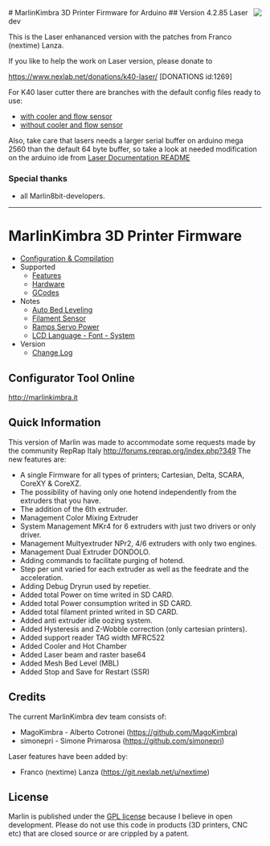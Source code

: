<img align="right" src="Documentation/Logo/MarlinKimbra%20Logo%20GitHub.png" />
# MarlinKimbra 3D Printer Firmware for Arduino
## Version 4.2.85 Laser dev

This is the Laser enhananced version with the patches from Franco (nextime) Lanza.

If you like to help the work on Laser version, please donate to 

https://www.nexlab.net/donations/k40-laser/
[DONATIONS id:1269]


For K40 laser cutter there are branches with the default config files ready to use:

 * [with cooler and flow sensor](https://git.nexlab.net/machinery/MarlinKimbra/tree/k40_flow_cooler)
 * [without cooler and flow sensor](https://git.nexlab.net/machinery/MarlinKimbra/tree/k40_noflow_nocooler)

Also, take care that lasers needs a larger serial buffer on arduino mega 2560 than the default 64 byte buffer, so
take a look at needed modification on the arduino ide from [Laser Documentation README](/Documentation/Laser/README.md)

### Special thanks
* all Marlin8bit-developers.

---
# MarlinKimbra 3D Printer Firmware
  * [Configuration & Compilation](/Documentation/Compilation.md)
  * Supported
    * [Features](/Documentation/Features.md)
    * [Hardware](/Documentation/Hardware.md)
    * [GCodes](/Documentation/GCodes.md)
  * Notes
    * [Auto Bed Leveling](/Documentation/BedLeveling.md)
    * [Filament Sensor](/Documentation/FilamentSensor.md)
    * [Ramps Servo Power](/Documentation/RampsServoPower.md)
    * [LCD Language - Font - System](Documentation/LCDLanguageFont.md)
  * Version
    * [Change Log](/Documentation/changelog.md)


## Configurator Tool Online

http://marlinkimbra.it


## Quick Information

This version of Marlin was made to accommodate some requests made by the community RepRap Italy http://forums.reprap.org/index.php?349
The new features are:
 - A single Firmware for all types of printers; Cartesian, Delta, SCARA, CoreXY & CoreXZ.
 - The possibility of having only one hotend independently from the extruders that you have.
 - The addition of the 6th extruder.
 - Management Color Mixing Extruder
 - System Management MKr4 for 6 extruders with just two drivers or only driver.
 - Management Multyextruder NPr2, 4/6 extruders with only two engines.
 - Management Dual Extruder DONDOLO.
 - Adding commands to facilitate purging of hotend. 
 - Step per unit varied for each extruder as well as the feedrate and the acceleration.
 - Adding Debug Dryrun used by repetier.
 - Added total Power on time writed in SD CARD.
 - Added total Power consumption writed in SD CARD.
 - Added total filament printed writed in SD CARD.
 - Added anti extruder idle oozing system.
 - Added Hysteresis and Z-Wobble correction (only cartesian printers).
 - Added support reader TAG width MFRC522
 - Added Cooler and Hot Chamber
 - Added Laser beam and raster base64
 - Added Mesh Bed Level (MBL)
 - Added Stop and Save for Restart (SSR)

## Credits

The current MarlinKimbra dev team consists of:
 - MagoKimbra - Alberto Cotronei (https://github.com/MagoKimbra)
 - simonepri - Simone Primarosa (https://github.com/simonepri)

Laser features have been added by:
 - Franco (nextime) Lanza (https://git.nexlab.net/u/nextime)

## License

Marlin is published under the [GPL license](/Documentation/COPYING.md) because I believe in open development.
Please do not use this code in products (3D printers, CNC etc) that are closed source or are crippled by a patent.
